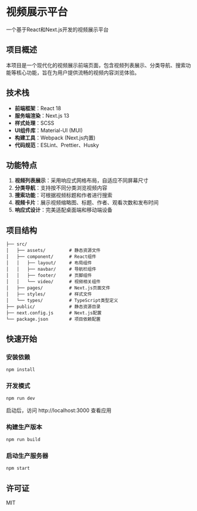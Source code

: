 # 视频展示平台

一个基于React和Next.js开发的视频展示平台

## 项目概述

本项目是一个现代化的视频展示前端页面，包含视频列表展示、分类导航、搜索功能等核心功能，旨在为用户提供流畅的视频内容浏览体验。

## 技术栈

- **前端框架**：React 18
- **服务端渲染**：Next.js 13
- **样式处理**：SCSS
- **UI组件库**：Material-UI (MUI)
- **构建工具**：Webpack (Next.js内置)
- **代码规范**：ESLint、Prettier、Husky

## 功能特点

1. **视频列表展示**：采用响应式网格布局，自适应不同屏幕尺寸
2. **分类导航**：支持按不同分类浏览视频内容
3. **搜索功能**：可根据视频标题和作者进行搜索
4. **视频卡片**：展示视频缩略图、标题、作者、观看次数和发布时间
5. **响应式设计**：完美适配桌面端和移动端设备

## 项目结构

```
├── src/
│   ├── assets/         # 静态资源文件
│   ├── component/      # React组件
│   │   ├── layout/     # 布局组件
│   │   ├── navbar/     # 导航栏组件
│   │   ├── footer/     # 页脚组件
│   │   └── video/      # 视频相关组件
│   ├── pages/          # Next.js页面文件
│   ├── styles/         # 样式文件
│   └── types/          # TypeScript类型定义
├── public/             # 静态资源目录
├── next.config.js      # Next.js配置
└── package.json        # 项目依赖配置
```

## 快速开始

### 安装依赖

```bash
npm install
```

### 开发模式

```bash
npm run dev
```

启动后，访问 http://localhost:3000 查看应用

### 构建生产版本

```bash
npm run build
```

### 启动生产服务器

```bash
npm start
```

## 许可证

MIT